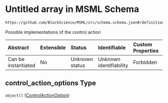 # Untitled array in MSML Schema

```txt
https://github.com/BlockScience/MSML/src/schema.schema.json#/definitions/ControlAction/properties/control_action_options
```

Possible implementations of the control action

| Abstract            | Extensible | Status         | Identifiable            | Custom Properties | Additional Properties | Access Restrictions | Defined In                                                                                    |
| :------------------ | :--------- | :------------- | :---------------------- | :---------------- | :-------------------- | :------------------ | :-------------------------------------------------------------------------------------------- |
| Can be instantiated | No         | Unknown status | Unknown identifiability | Forbidden         | Allowed               | none                | [schema.schema.json\*](../../out/math_spec_mapping/schema.schema.json "open original schema") |

## control\_action\_options Type

`object[]` ([ControlActionOption](schema-definitions-controlactionoption.md))
